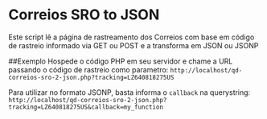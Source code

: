 Correios SRO to JSON
====================

Este script lê a página de rastreamento dos Correios com base em código de rastreio informado via GET ou POST e a transforma em JSON ou JSONP


##Exemplo
Hospede o código PHP em seu servidor e chame a URL passando o código de rastreio como parametro: 
`http://localhost/qd-correios-sro-2-json.php?tracking=LZ640818275US`

Para utilizar no formato JSONP, basta informa o `callback` na querystring:
`http://localhost/qd-correios-sro-2-json.php?tracking=LZ640818275US&callback=my_function`
